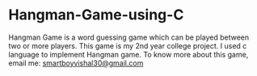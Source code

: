 # Hangman-Game-using-C
Hangman Game is a word guessing game which can be played between two or more players. This game is my 2nd year college project. I used c language to implement Hangman game.
To know more about this game, email me: smartboyvishal30@gmail.com
